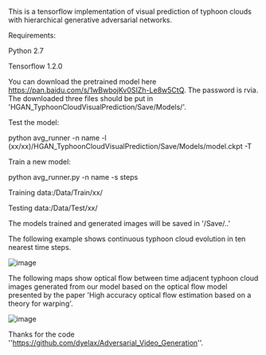 This is a tensorflow implementation of visual prediction of typhoon clouds with hierarchical generative adversarial networks.


Requirements:

Python 2.7

Tensorflow 1.2.0


You can download the pretrained model here https://pan.baidu.com/s/1wBwbojKv0SIZh-Le8w5CtQ. The password is rvia.
The downloaded three files should be put in 'HGAN_TyphoonCloudVisualPrediction/Save/Models/'.

Test the model:

python avg_runner -n name -l (xx/xx)/HGAN_TyphoonCloudVisualPrediction/Save/Models/model.ckpt -T


Train a new model:

python avg_runner.py -n name -s steps


Training data:/Data/Train/xx/

Testing data:/Data/Test/xx/

The models trained and generated images will be saved in '/Save/..'


The following example shows continuous typhoon cloud evolution in ten nearest time steps. 

![image]( https://github.com/lihuiupc/HGAN_TyphoonCloudVisualPrediction/blob/master/generated_1second.gif)

The following maps show optical flow between time adjacent typhoon cloud images generated from our model based on the optical flow model presented by the paper 'High accuracy optical flow estimation based on a theory for warping'.

![image]( https://github.com/lihuiupc/HGAN_TyphoonCloudVisualPrediction/blob/master/flow_1s.gif)

Thanks for the code ''https://github.com/dyelax/Adversarial_Video_Generation''.
